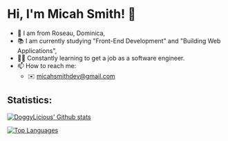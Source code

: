 # Hi, I'm Micah Smith! 👋
- 📍 I am from Roseau, Dominica,
- 📚 I am currently studying "Front-End Development" and "Building Web Applications",
- 👨‍💻 Constantly learning to get a job as a software engineer.
- 📫 How to reach me: 
  - ✉️ [micahsmithdev@gmail.com](mailto:micahsmithdev@gmail.com)

## Statistics:
[![DoggyLicious' Github stats](https://github-readme-stats.vercel.app/api?username=micahsmith-dev&count_private=true&show_icons=true&theme=graywhite&hide_rank=false)](https://github.com/anuraghazra/github-readme-stats)

[![Top Languages](https://github-readme-stats.vercel.app/api/top-langs/?username=micahsmith-dev&layout=compact)](https://github.com/anuraghazra/github-readme-stats)
